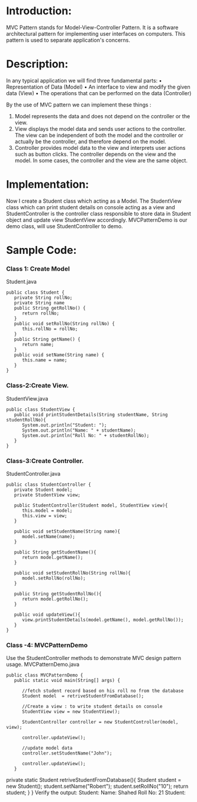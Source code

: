 # Introduction:
  MVC Pattern stands for Model-View-Controller Pattern. It is a software architectural pattern for implementing user interfaces on computers. This pattern is used to separate application's concerns.  

# Description:
 In any typical application we will find  three fundamental parts:
•	Representation of Data (Model)
•	An interface to view and modify the given data (View)
•	The operations that can be performed on the data (Controller)

By the use of MVC pattern we can implement these things :
1.	Model represents the data and does not depend on the controller or the view.
2.	View displays the model data and sends user actions to the controller. The view can be independent of both the model and the controller or actually be the controller, and therefore depend on the model.
3.	Controller provides model data to the view and interprets user actions such as button clicks. The controller depends on the view and the model. In some cases, the controller and the view are the same object.

# Implementation:
Now I create a Student class which  acting as a Model. The StudentView  class which can print student details on console acting as a view and StudentController is the controller class responsible to store data in Student object and update view StudentView accordingly. MVCPatternDemo is  our demo class, will use StudentController to demo.
 
# Sample Code:
### Class 1: Create Model
Student.java
```
public class Student {
   private String rollNo;
   private String name
   public String getRollNo() {
      return rollNo;
   }
   public void setRollNo(String rollNo) {
      this.rollNo = rollNo;
   }
   public String getName() {
      return name;
   } 
   public void setName(String name) {
      this.name = name;
   }
}
```
### Class-2:Create View.
StudentView.java
```
public class StudentView {
   public void printStudentDetails(String studentName, String studentRollNo){
      System.out.println("Student: ");
      System.out.println("Name: " + studentName);
      System.out.println("Roll No: " + studentRollNo);
   }
}
```
### Class-3:Create Controller.
StudentController.java
```
public class StudentController {
   private Student model;
   private StudentView view;

   public StudentController(Student model, StudentView view){
      this.model = model;
      this.view = view;
   }

   public void setStudentName(String name){
      model.setName(name);		
   }

   public String getStudentName(){
      return model.getName();		
   }

   public void setStudentRollNo(String rollNo){
      model.setRollNo(rollNo);		
   }

   public String getStudentRollNo(){
      return model.getRollNo();		
   }

   public void updateView(){				
      view.printStudentDetails(model.getName(), model.getRollNo());
   }	
}
```
### Class -4: MVCPatternDemo
Use the StudentController methods to demonstrate MVC design pattern usage.
MVCPatternDemo.java
```
public class MVCPatternDemo {
   public static void main(String[] args) {

      //fetch student record based on his roll no from the database
      Student model  = retriveStudentFromDatabase();

      //Create a view : to write student details on console
      StudentView view = new StudentView();

      StudentController controller = new StudentController(model, view);

      controller.updateView();

      //update model data
      controller.setStudentName("John");

      controller.updateView();
   }
```
   private static Student retriveStudentFromDatabase(){
      Student student = new Student();
      student.setName("Robert");
      student.setRollNo("10");
      return student;
   }
}
Verify the output:
Student: 
Name: Shahed
Roll No: 21
Student: 
 
